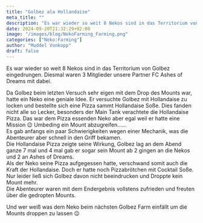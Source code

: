 ```yaml
---
title: "Golbez ala Hollandaise"
meta_title: ""
description: "Es war wieder so weit 8 Nekos sind in das Territorium von Golbez eingedrungen. Diesmal waren 3 Mitglieder unsere Partner FC Ashes of Dreams mit dabei."
date: 2024-09-20T21:32:29+02:00
image: "/images/blog/NekoFarming_Farming.png"
categories: ["Neko:Farming"]
author: "Muddel Vonkopp"
draft: false
---
```


Es war wieder so weit 8 Nekos sind in das Territorium von Golbez eingedrungen. Diesmal waren 3 Mitglieder unsere Partner FC Ashes of Dreams mit dabei.

Da Golbez beim letzten Versuch sehr eigen mit dem Drop des Mounts war, hatte ein Neko eine geniale Idee. Er versuchte Golbez mit Hollandaise zu locken und bestellte sich eine Pizza sammt Hollandaise Soße. Dies fanden nicht alle so Lecker, besonders der Main Tank verachtete die Hollandaise Pizza. Das war dem Pizza essenden Neko aber egal weil er hatte eine Mission 😉 Umbeding ein Mount abzugreifen......  
Es gab anfangs ein paar Schwierigkeiten wegen einer Mechanik, was die Abenteurer aber schnell in den Griff bekamen.  
Die Hollandaise Pizza zeigte seine Wirkung, Golbez lag an dem Abend ganze 7 mal und 4 mal gab er sogar sein Mount ab 2 gingen an die Nekos und 2 an Ashes of Dreams.  
Als der Neko seine Pizza aufgegessen hatte, verschwand somit auch die Kraft der Hollandaise. Doch er hatte noch Pizzabrötchen mit Cocktail Soße.  
Nur leider ließ sich Golbez davon nicht beeindrucken und Droppte kein Mount mehr.  
Die Abenteurer waren mit dem Endergebnis vollstens zufrieden und freuten über die gedropten Mounts.

Und wer weiß was dem Neko beim nächsten Golbez Farm einfällt um die Mounts droppen zu lassen 😉